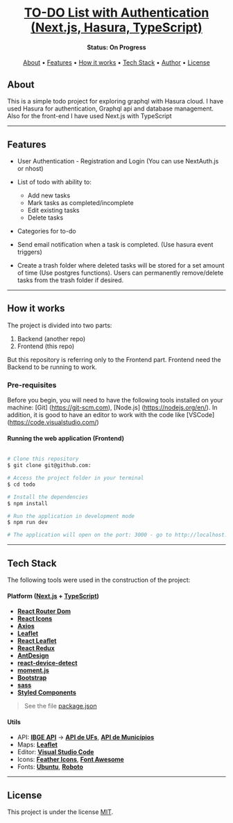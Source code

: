 <h1 align="center">
  <a href="#"> TO-DO List with Authentication (Next.js, Hasura, TypeScript) </a>
</h1>

<h4 align="center"> 
	 Status: On Progress
</h4>

<p align="center">
 <a href="#about">About</a> •
 <a href="#features">Features</a> •
 <a href="#how-it-works">How it works</a> • 
 <a href="#tech-stack">Tech Stack</a> •  
 <a href="#author">Author</a> • 
 <a href="#user-content-license">License</a>
</p>

## About

This is a simple todo project for exploring graphql with Hasura cloud. I have used Hasura for authentication, Graphql api and database management. Also for the front-end I have used Next.js with TypeScript

---

## Features

- User Authentication - Registration and Login (You can use NextAuth.js or nhost)
- List of todo with ability to:
  - Add new tasks
  - Mark tasks as completed/incomplete
  - Edit existing tasks
  - Delete tasks
- Categories for to-do

- Send email notification when a task is completed. (Use hasura event triggers)
- Create a trash folder where deleted tasks will be stored for a set amount of time (Use postgres functions). Users can permanently remove/delete tasks from the trash folder if desired.

---

## How it works

The project is divided into two parts:

1. Backend (another repo)
2. Frontend (this repo)

But this repository is referring only to the Frontend part. Frontend need the Backend to be running to work.

### Pre-requisites

Before you begin, you will need to have the following tools installed on your machine:
[Git] (https://git-scm.com),
[Node.js] (https://nodejs.org/en/).
In addition, it is good to have an editor to work with the code like [VSCode] (https://code.visualstudio.com/)

#### Running the web application (Frontend)

```bash

# Clone this repository
$ git clone git@github.com:

# Access the project folder in your terminal
$ cd todo

# Install the dependencies
$ npm install

# Run the application in development mode
$ npm run dev

# The application will open on the port: 3000 - go to http://localhost:3000

```

---

## Tech Stack

The following tools were used in the construction of the project:

#### **Platform** ([Next.js](https://nextjs.org/) + [TypeScript](https://www.typescriptlang.org/))

- **[React Router Dom](https://github.com/ReactTraining/react-router/tree/master/packages/react-router-dom)**
- **[React Icons](https://react-icons.github.io/react-icons/)**
- **[Axios](https://github.com/axios/axios)**
- **[Leaflet](https://react-leaflet.js.org/en/)**
- **[React Leaflet](https://react-leaflet.js.org/)**
- **[React Redux](https://github.com/reduxjs/react-redux)**
- **[AntDesign](https://ant.design/)**
- **[react-device-detect](https://github.com/duskload/react-device-detect)**
- **[moment.js](https://momentjs.com/)**
- **[Bootstrap](https://getbootstrap.com/)**
- **[sass](https://github.com/sass/dart-sass)**
- **[Styled Components](https://github.com/styled-components/styled-components)**

> See the file [package.json](https://github.com/evelinsteiger/README-template/blob/master/package.json)

#### [](#)**Utils**

- API: **[IBGE API](https://servicodados.ibge.gov.br/api/docs/localidades?versao=1)** → **[API de UFs](https://servicodados.ibge.gov.br/api/docs/localidades?versao=1#api-UFs-estadosGet)**, **[API de Municípios](https://servicodados.ibge.gov.br/api/docs/localidades?versao=1#api-Municipios-estadosUFMunicipiosGet)**
- Maps: **[Leaflet](https://react-leaflet.js.org/en/)**
- Editor: **[Visual Studio Code](https://code.visualstudio.com/)**
- Icons: **[Feather Icons](https://feathericons.com/)**, **[Font Awesome](https://fontawesome.com/)**
- Fonts: **[Ubuntu](https://fonts.google.com/specimen/Ubuntu)**, **[Roboto](https://fonts.google.com/specimen/Roboto)**

---

## License

This project is under the license [MIT](./LICENSE).
